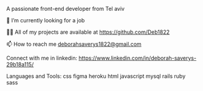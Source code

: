 
A passionate front-end developer from Tel aviv 

🔭 I’m currently looking for a job

👨‍💻 All of my projects are available at https://github.com/Deb1822

📫 How to reach me deborahsaverys1822@gmail.com

Connect with me in linkedin:
https://www.linkedin.com/in/deborah-saverys-29b18a115/

Languages and Tools:
css figma heroku html javascript mysql rails ruby sass

